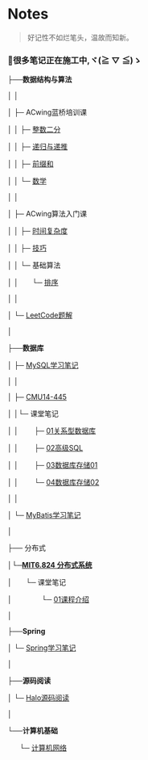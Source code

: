 # Notes

>  好记性不如烂笔头，温故而知新。

### **👷很多笔记正在施工中,ヾ(≧ ▽ ≦)ゝ**

├──**数据结构与算法**

│ │

│ ├─ ACwing蓝桥培训课

│ │ ├─ [整数二分](algorithm/lanqiao/01.md)

│ │ ├─ [递归与递推](algorithm/lanqiao/02.md)

│ │ ├─ [前缀和](algorithm/lanqiao/03.md)

│ │ └─ [数学](algorithm/lanqiao/04.md)

│ │

│ ├─ ACwing算法入门课

│ │ ├─ [时间复杂度](algorithm/base/01.md)

│ │ ├─ [技巧](algorithm/base/02.md)

│ │ └─ 基础算法

│ │  &#160; &#160; &#160;&#160;└─ [排序](algorithm/base/03.md)

│ │

│ └─ [LeetCode题解](algorithm/leetcode.md)

│

├──**数据库**

│ ├─ [MySQL学习笔记](sql/mysql01.md)

│ │

│ ├─ [CMU14-445](sql/15445.md)

│ │└─ 课堂笔记

│ │  &#160; &#160; &#160;&#160; ├─ [01关系型数据库](sql/15445/01.md)

│ │  &#160; &#160; &#160;&#160; ├─ [02高级SQL](sql/15445/02.md)

│ │  &#160; &#160; &#160;&#160; ├─ [03数据库存储01](sql/15445/03.md)

│ │  &#160; &#160; &#160;&#160; └─ [04数据库存储02](sql/15445/04.md)

│ │

│ └─ [MyBatis学习笔记](sql/mybatis01)

│

├── 分布式

│└─**[MIT6.824 分布式系统](ds/6.824.md)**

│  &#160; &#160; &#160;&#160;└─ 课堂笔记

│   &#160; &#160; &#160;&#160; &#160; &#160; &#160;&#160; └─ [01课程介绍](ds/01.md)

│

├──**Spring**

│ └─ [Spring学习笔记](spring/spring01)

│

├──**源码阅读**

│ └─ [Halo源码阅读](code/halo01)

│

└──**计算机基础**

 &#160; &#160; &#160;&#160;└─ [计算机网络](base/net01)

